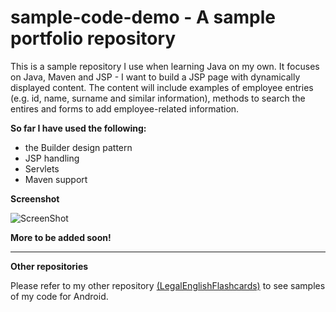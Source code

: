 # sample-code-demo - A sample portfolio repository


This is a sample repository I use when learning Java on my own. It focuses on Java, Maven and JSP - I want to build a JSP page with dynamically displayed content. The content will include examples of employee entries (e.g. id, name, surname and similar information), methods to search the entires and forms to add employee-related information.

**So far I have used the following:**
* the Builder design pattern
* JSP handling
* Servlets
* Maven support



**Screenshot**

![ScreenShot](https://raw.github.com/klimaszewska/sample-code-demo/master/jsp-repo.jpg)


**More to be added soon!**

---

**Other repositories**

Please refer to my other repository [(LegalEnglishFlashcards)](https://github.com/Klimaszewska/LegalEnglishFlashcardsApp) to see samples of my code for Android.
